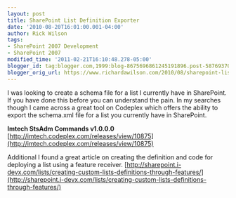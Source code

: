 ```yaml
---
layout: post
title: SharePoint List Definition Exporter
date: '2010-08-20T16:01:00.001-04:00'
author: Rick Wilson
tags:
- SharePoint 2007 Development
- SharePoint 2007
modified_time: '2011-02-21T16:10:48.278-05:00'
blogger_id: tag:blogger.com,1999:blog-8675696861245191896.post-5876937046939195598
blogger_orig_url: https://www.richardawilson.com/2010/08/sharepoint-list-definition-exporter.html
---
```


I was looking to create a schema file for a list I currently have in SharePoint.  If you have done this before you can understand the pain.  In my searches though I came across a great tool on Codeplex which offers the ability to export the schema.xml file for a list you currently have in SharePoint.

**Imtech StsAdm Commands v1.0.0.0**
[http://imtech.codeplex.com/releases/view/10875](http://imtech.codeplex.com/releases/view/10875)

Additional I found a great article on creating the definition and code for deploying a list using a feature receiver.
[http://sharepoint.i-devx.com/lists/creating-custom-lists-definitions-through-features/](http://sharepoint.i-devx.com/lists/creating-custom-lists-definitions-through-features/)

